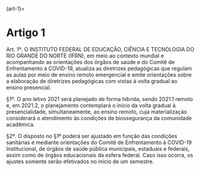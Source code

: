 (art-1)=

# Artigo 1

Art. 1º. O INSTITUTO FEDERAL DE EDUCAÇÃO, CIÊNCIA E TECNOLOGIA DO RIO GRANDE DO
NORTE (IFRN), em meio ao contexto mundial e acompanhando as orientações dos órgãos de saúde e do Comitê de
Enfrentamento à COVID-19, atualiza as diretrizes pedagógicas que regulam as aulas por meio de ensino remoto
emergencial e emite orientações sobre a elaboração de diretrizes pedagógicas com vistas à volta gradual ao ensino
presencial.

§1º. O ano letivo 2021 será planejado de forma híbrida, sendo 2021.1 remoto e, em 2021.2, o planejamento
contemplará o início da volta gradual à presencialidade, simultaneamente, ao ensino remoto, cuja materialização
considerará o atendimento às condições de biossegurança da comunidade acadêmica.

§2º. O disposto no §1º poderá ser ajustado em função das condições sanitárias e mediante orientações do Comitê de
Enfrentamento à COVID-19 Institucional, de órgãos de saúde pública municipais, estaduais e federais, assim como
de órgãos educacionais da esfera federal. Caso isso ocorra, os ajustes somente serão efetivados no início de um
semestre.

